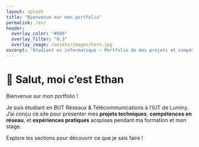 ```yaml
---
layout: splash
title: "Bienvenue sur mon portfolio" 
permalink: /en/
header:
  overlay_color: "#000"
  overlay_filter: "0.3"
  overlay_image: /assets/images/hero.jpg
excerpt: "Étudiant en informatique — Portfolio de mes projets et compétences"
---
```


# 👋 Salut, moi c’est Ethan

Bienvenue sur mon portfolio !

Je suis étudiant en BUT Réseaux & Télécommunications à l’IUT de Luminy.  
J’ai conçu ce site pour présenter mes **projets techniques**, **compétences en réseau**, et **expériences pratiques** acquises pendant ma formation et mon stage.

Explore les sections pour découvrir ce que je sais faire !

